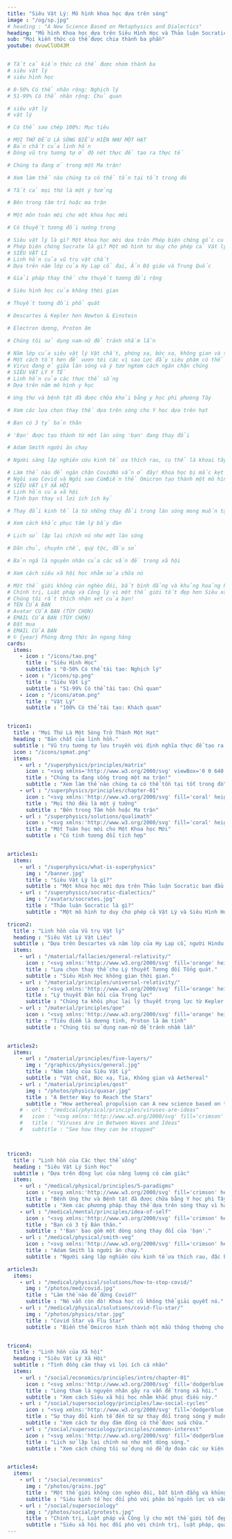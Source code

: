 ```yaml
---
title: "Siêu Vật Lý: Mô hình khoa học dựa trên sóng"
image : "/og/sp.jpg"
# heading : "A New Science Based on Metaphysics and Dialectics"
heading: "Mô hình Khoa học dựa trên Siêu Hình Học và Thảo luận Socratic mới."
sub: "Mọi kiến thức có thể được chia thành ba phần"
youtube: dvuwClUO43M


# Tất cả kiến ​​​​thức có thể được nhóm thành ba
# siêu vật lý
# siêu hình học

# 0-50% Có thể nhân rộng: Nghịch lý
# 51-99% Có thể nhân rộng: Chủ quan

# siêu vật lý
# vật lý

# Có thể sao chép 100%: Mục tiêu

# MỌI THỨ ĐỀU LÀ SÓNG BIỂU HIỆN NHƯ MỘT HẠT
# Bản chất của linh hồn
# Dòng vũ trụ tương tự ở độ nét thực để tạo ra thực tế

# Chúng ta đang ở trong một Ma trận!

# Xem làm thế nào chúng ta có thể tồn tại tốt trong đó

# Tất cả mọi thứ là một ý tưởng

# Bên trong tâm trí hoặc ma trận

# Một môn toán mới cho một khoa học mới

# Có thuyết tương đối nướng trong

# Siêu vật lý là gì? Một khoa học mới dựa trên Phép biện chứng gốc của Socrates
# Phép biện chứng Socrate là gì? Một mô hình tư duy cho phép cả Vật lý và Siêu hình học
# SIÊU VẬT LÍ
# Linh hồn của vũ trụ vật chất
# Dựa trên năm lớp của Hy Lạp cổ đại, Ấn Độ giáo và Trung Quốc

# Giải pháp thay thế cho thuyết tương đối rộng

# Siêu hình học của không thời gian

# Thuyết tương đối phổ quát

# Descartes & Kepler hơn Newton & Einstein

# Electron dương, Proton âm

# Chúng tôi sử dụng nam-nữ để tránh nhầm lẫn

# Năm lớp của siêu vật lý Vật chất, phóng xạ, bức xạ, không gian và siêu phàm
# Một cách tốt hơn để vươn tới các vì sao Lực đẩy siêu phàm có thể như thế nào Một khoa học mới dựa trên Phép biện chứng Socrate nguyên bản
# Virus đang ở giữa làn sóng và ý tưởngXem cách ngăn chặn chúng
# SIÊU VẬT LÝ Y TẾ
# Linh hồn của các thực thể sống
# Dựa trên năm mô hình y học

# Ung thư và bệnh tật đã được chữa khỏi bằng y học phi phương Tây

# Xem các lựa chọn thay thế dựa trên sóng cho Y học dựa trên hạt

# Bạn có 3 tỷ bản thân

# 'Bạn' được tạo thành từ một làn sóng 'bạn' đang thay đổi

# Adam Smith người ăn chay

# Người sáng lập nghiên cứu kinh tế ưa thích rau, cụ thể là khoai tây, hơn thịt'

# Làm thế nào để ngăn chặn CovidNó vẫn ở đây! Khoa học bị mắc kẹt trong hộp không thể giải quyết được.
# Ngôi sao Covid và Ngôi sao CúmBiến thể Omicron tạo thành một mô hình thông thường cho ngôi sao Covid
# SIÊU VẬT LÝ XÃ HỘI
# Linh hồn của xã hội
# Tình bạn thay vì lợi ích ích kỷ

# Thay đổi kinh tế là từ những thay đổi trong làn sóng mong muốn tập thể

# Xem cách khắc phục tâm lý bầy đàn

# Lịch sử lặp lại chính nó như một làn sóng

# Dân chủ, chuyên chế, quý tộc, đầu sỏ

# Bản ngã là nguyên nhân của các vấn đề trong xã hội

# Xem cách siêu xã hội học nhằm sửa chữa nó

# Một thế giới không còn nghèo đói, bất bình đẳng và khủng hoảng Pantrynomics (Siêu vật lý kinh tế) giải quyết vấn đề phân bổ nguồn lực và kinh tế xã hội
# Chính trị, Luật pháp và Công lý vì một thế giới tốt đẹp hơn Siêu xã hội học liên quan đến chính trị, luật pháp, quản trị và các vấn đề chính trị xã hội khác
# Chúng tôi rất thích nhận xét của bạn!
# TÊN CỦA BẠN
# Avatar CỦA BẠN (TÙY CHỌN)
# EMAIL CỦA BẠN (TÙY CHỌN)
# Đặt mua
# EMAIL CỦA BẠN
# © {year} Phòng đựng thức ăn ngang hàng
cards:
  items:
    - icon : "/icons/tao.png"
      title : "Siêu Hình Học"
      subtitle : "0-50% Có thể tái tạo: Nghịch lý"
    - icon : "/icons/sp.png"
      title : "Siêu Vật Lý"
      subtitle : "51-99% Có thể tái tạo: Chủ quan"
    - icon : "/icons/atom.png"
      title : "Vật Lý"
      subtitle : "100% Có thể tái tạo: Khách quan"


tricon1:
  title : "Mọi Thứ Là Một Sóng Trở Thành Một Hạt"
  heading : "Bản chất của linh hồn."
  subtitle : "Vũ trụ tương tự lưu truyền với định nghĩa thực để tạo ra hiện thực."
  icon : "/icons/spmat.png"
  items:
    - url : "/superphysics/principles/matrix"
      icon : "<svg xmlns='http://www.w3.org/2000/svg' viewBox='0 0 640 512' fill='coral' height='80'><path d='M255.03 261.65c6.25 6.25 16.38 6.25 22.63 0l11.31-11.31c6.25-6.25 6.25-16.38 0-22.63L253.25 192l35.71-35.72c6.25-6.25 6.25-16.38 0-22.63l-11.31-11.31c-6.25-6.25-16.38-6.25-22.63 0l-58.34 58.34c-6.25 6.25-6.25 16.38 0 22.63l58.35 58.34zm96.01-11.3l11.31 11.31c6.25 6.25 16.38 6.25 22.63 0l58.34-58.34c6.25-6.25 6.25-16.38 0-22.63l-58.34-58.34c-6.25-6.25-16.38-6.25-22.63 0l-11.31 11.31c-6.25 6.25-6.25 16.38 0 22.63L386.75 192l-35.71 35.72c-6.25 6.25-6.25 16.38 0 22.63zM624 416H381.54c-.74 19.81-14.71 32-32.74 32H288c-18.69 0-33.02-17.47-32.77-32H16c-8.8 0-16 7.2-16 16v16c0 35.2 28.8 64 64 64h512c35.2 0 64-28.8 64-64v-16c0-8.8-7.2-16-16-16zM576 48c0-26.4-21.6-48-48-48H112C85.6 0 64 21.6 64 48v336h512V48zm-64 272H128V64h384v256z'/></svg>"
      title : "Chúng ta đang sống trong một ma trận!"
      subtitle : "Xem làm thế nào chúng ta có thể tồn tại tốt trong đó"
    - url : "/superphysics/principles/chapter-01"
      icon : "<svg xmlns:'http://www.w3.org/2000/svg' fill='coral' height='80' viewBox='0 0 352 512'><path d='M96.06 454.35c.01 6.29 1.87 12.45 5.36 17.69l17.09 25.69a31.99 31.99 0 0 0 26.64 14.28h61.71a31.99 31.99 0 0 0 26.64-14.28l17.09-25.69a31.989 31.989 0 0 0 5.36-17.69l.04-38.35H96.01l.05 38.35zM0 176c0 44.37 16.45 84.85 43.56 115.78 16.52 18.85 42.36 58.23 52.21 91.45.04.26.07.52.11.78h160.24c.04-.26.07-.51.11-.78 9.85-33.22 35.69-72.6 52.21-91.45C335.55 260.85 352 220.37 352 176 352 78.61 272.91-.3 175.45 0 73.44.31 0 82.97 0 176zm176-80c-44.11 0-80 35.89-80 80 0 8.84-7.16 16-16 16s-16-7.16-16-16c0-61.76 50.24-112 112-112 8.84 0 16 7.16 16 16s-7.16 16-16 16z'/></svg>" 
      title : "Mọi thứ đều là một ý tưởng"
      subtitle : "Bên trong Tâm hồn hoặc Ma trận"
    - url : "/superphysics/solutions/qualimath"
      icon : "<svg xmlns:'http://www.w3.org/2000/svg' fill='coral' height='80' viewBox='0 0 576 512'><path d='M571.31 251.31l-22.62-22.62c-6.25-6.25-16.38-6.25-22.63 0L480 274.75l-46.06-46.06c-6.25-6.25-16.38-6.25-22.63 0l-22.62 22.62c-6.25 6.25-6.25 16.38 0 22.63L434.75 320l-46.06 46.06c-6.25 6.25-6.25 16.38 0 22.63l22.62 22.62c6.25 6.25 16.38 6.25 22.63 0L480 365.25l46.06 46.06c6.25 6.25 16.38 6.25 22.63 0l22.62-22.62c6.25-6.25 6.25-16.38 0-22.63L525.25 320l46.06-46.06c6.25-6.25 6.25-16.38 0-22.63zM552 0H307.65c-14.54 0-27.26 9.8-30.95 23.87l-84.79 322.8-58.41-106.1A32.008 32.008 0 0 0 105.47 224H24c-13.25 0-24 10.74-24 24v48c0 13.25 10.75 24 24 24h43.62l88.88 163.73C168.99 503.5 186.3 512 204.94 512c17.27 0 44.44-9 54.28-41.48L357.03 96H552c13.25 0 24-10.75 24-24V24c0-13.26-10.75-24-24-24z'/></svg>" 
      title : "Một Toán học mới cho Một Khoa học Mới"
      subtitle : "Có tính tương đối tích hợp"


articles1:
  items:
    - url : "/superphysics/what-is-superphysics"
      img : "/banner.jpg" 
      title : "Siêu Vật Lý là gì?"
      subtitle : "Một khoa học mới dựa trên Thảo luận Socratic ban đầu."
    - url : "/superphysics/socratic-dialectics/"
      img : "/avatars/socrates.jpg" 
      title : "Thảo luận Socratic là gì?"
      subtitle : "Một mô hình tư duy cho phép cả Vật Lý và Siêu Hình Học."

tricon2:
  title : "Linh hồn của Vũ trụ Vật lý"
  heading : "Siêu Vật Lý Vật Liệu"
  subtitle : "Dựa trên Descartes và năm lớp của Hy Lạp cổ, người Hindu và người Trung Quốc."
  items:
    - url : "/material/fallacies/general-relativity/"
      icon : "<svg xmlns:'http://www.w3.org/2000/svg' fill='orange' height='80' viewBox='0 0 640 512'><path d='M592.604 208.244C559.735 192.836 515.777 184 472 184H186.327c-4.952-6.555-10.585-11.978-16.72-16H376C229.157 137.747 219.403 32 96.003 32H96v128H80V32c-26.51 0-48 28.654-48 64v64c-23.197 0-32 10.032-32 24v40c0 13.983 8.819 24 32 24v16c-23.197 0-32 10.032-32 24v40c0 13.983 8.819 24 32 24v64c0 35.346 21.49 64 48 64V352h16v128h.003c123.4 0 133.154-105.747 279.997-136H169.606c6.135-4.022 11.768-9.445 16.72-16H472c43.777 0 87.735-8.836 120.604-24.244C622.282 289.845 640 271.992 640 256s-17.718-33.845-47.396-47.756zM488 296a8 8 0 0 1-8-8v-64a8 8 0 0 1 8-8c31.909 0 31.942 80 0 80z'/></svg>"
      title : "Lựa chọn thay thế cho Lý thuyết Tương đối Tổng quát."
      subtitle : "Siêu Hình Học không gian thời gian."
    - url : "/material/principles/universal-relativity/"
      icon : "<svg xmlns:'http://www.w3.org/2000/svg' fill='orange' height='80' viewBox='0 0 640 512'><path d='M471.1 96C405 96 353.3 137.3 320 174.6 286.7 137.3 235 96 168.9 96 75.8 96 0 167.8 0 256s75.8 160 168.9 160c66.1 0 117.8-41.3 151.1-78.6 33.3 37.3 85 78.6 151.1 78.6 93.1 0 168.9-71.8 168.9-160S564.2 96 471.1 96zM168.9 320c-40.2 0-72.9-28.7-72.9-64s32.7-64 72.9-64c38.2 0 73.4 36.1 94 64-20.4 27.6-55.9 64-94 64zm302.2 0c-38.2 0-73.4-36.1-94-64 20.4-27.6 55.9-64 94-64 40.2 0 72.9 28.7 72.9 64s-32.7 64-72.9 64z'/></svg>"
      title : "Lý thuyết Đàn hồi của Trọng lực"
      subtitle : "Chúng ta khôi phục lại lý thuyết trọng lực từ Kepler và Descartes"
    - url : "/material/principles/qoe"
      icon : "<svg xmlns:'http://www.w3.org/2000/svg' fill='orange' height='80' viewBox='0 0 448 512'><path d='M223.99908,224a32,32,0,1,0,32.00782,32A32.06431,32.06431,0,0,0,223.99908,224Zm214.172-96c-10.877-19.5-40.50979-50.75-116.27544-41.875C300.39168,34.875,267.63386,0,223.99908,0s-76.39066,34.875-97.89653,86.125C50.3369,77.375,20.706,108.5,9.82907,128-6.54984,157.375-5.17484,201.125,34.958,256-5.17484,310.875-6.54984,354.625,9.82907,384c29.13087,52.375,101.64652,43.625,116.27348,41.875C147.60842,477.125,180.36429,512,223.99908,512s76.3926-34.875,97.89652-86.125c14.62891,1.75,87.14456,10.5,116.27544-41.875C454.55,354.625,453.175,310.875,413.04017,256,453.175,201.125,454.55,157.375,438.171,128ZM63.33886,352c-4-7.25-.125-24.75,15.00391-48.25,6.87695,6.5,14.12891,12.875,21.88087,19.125,1.625,13.75,4,27.125,6.75,40.125C82.34472,363.875,67.09081,358.625,63.33886,352Zm36.88478-162.875c-7.752,6.25-15.00392,12.625-21.88087,19.125-15.12891-23.5-19.00392-41-15.00391-48.25,3.377-6.125,16.37891-11.5,37.88478-11.5,1.75,0,3.875.375,5.75.375C104.09864,162.25,101.84864,175.625,100.22364,189.125ZM223.99908,64c9.50195,0,22.25586,13.5,33.88282,37.25-11.252,3.75-22.50391,8-33.88282,12.875-11.377-4.875-22.62892-9.125-33.88283-12.875C201.74516,77.5,214.49712,64,223.99908,64Zm0,384c-9.502,0-22.25392-13.5-33.88283-37.25,11.25391-3.75,22.50587-8,33.88283-12.875C235.378,402.75,246.62994,407,257.8819,410.75,246.25494,434.5,233.501,448,223.99908,448Zm0-112a80,80,0,1,1,80-80A80.00023,80.00023,0,0,1,223.99908,336ZM384.6593,352c-3.625,6.625-19.00392,11.875-43.63479,11,2.752-13,5.127-26.375,6.752-40.125,7.75195-6.25,15.00391-12.625,21.87891-19.125C384.7843,327.25,388.6593,344.75,384.6593,352ZM369.65538,208.25c-6.875-6.5-14.127-12.875-21.87891-19.125-1.625-13.5-3.875-26.875-6.752-40.25,1.875,0,4.002-.375,5.752-.375,21.50391,0,34.50782,5.375,37.88283,11.5C388.6593,167.25,384.7843,184.75,369.65538,208.25Z'/></svg>"
      title : "Tiêu điểm là dương tính, Proton là âm tính"
      subtitle : "Chúng tôi sử dụng nam-nữ để tránh nhầm lẫn"


articles2:
  items:
    - url : "/material/principles/five-layers/"
      img : "/graphics/physics/general.jpg" 
      title : "Năm tầng của Siêu Vật Lý"
      subtitle : "Vật chất, Bức xạ, Tia, Không gian và Aethereal"
    - url : "/material/principles/qost"
      img : "/photos/physics/quasar.jpg"
      title : "A Better Way to Reach the Stars"
      subtitle : "How aethereal propulsion can A new science based on the original Socratic Dialectics"
    # - url : "/medical/physical/principles/viruses-are-ideas"
    #   icon : "<svg xmlns:'http://www.w3.org/2000/svg' fill='crimson' height='80' viewBox='0 0 512 512'><path d='M483.55,227.55H462c-50.68,0-76.07-61.27-40.23-97.11L437,115.19A28.44,28.44,0,0,0,396.8,75L381.56,90.22c-35.84,35.83-97.11,10.45-97.11-40.23V28.44a28.45,28.45,0,0,0-56.9,0V50c0,50.68-61.27,76.06-97.11,40.23L115.2,75A28.44,28.44,0,0,0,75,115.19l15.25,15.25c35.84,35.84,10.45,97.11-40.23,97.11H28.45a28.45,28.45,0,1,0,0,56.89H50c50.68,0,76.07,61.28,40.23,97.12L75,396.8A28.45,28.45,0,0,0,115.2,437l15.24-15.25c35.84-35.84,97.11-10.45,97.11,40.23v21.54a28.45,28.45,0,0,0,56.9,0V462c0-50.68,61.27-76.07,97.11-40.23L396.8,437A28.45,28.45,0,0,0,437,396.8l-15.25-15.24c-35.84-35.84-10.45-97.12,40.23-97.12h21.54a28.45,28.45,0,1,0,0-56.89ZM224,272a48,48,0,1,1,48-48A48,48,0,0,1,224,272Zm80,56a24,24,0,1,1,24-24A24,24,0,0,1,304,328Z'/></svg>"     
    #   title : "Viruses Are in Between Waves and Ideas"
    #   subtitle : "See how they can be stopped"



tricon3:
  title : "Linh hồn của Các thực thể sống"
  heading : "Siêu Vật Lý Sinh Học"
  subtitle : "Dựa trên động lực của năng lượng có cảm giác"
  items:
    - url : "/medical/physical/principles/5-paradigms"
      icon : "<svg xmlns:'http://www.w3.org/2000/svg' fill='crimson' height='80' viewBox='0 0 576 512'><path d='M546.2 9.7c-5.6-12.5-21.6-13-28.3-1.2C486.9 62.4 431.4 96 368 96h-80C182 96 96 182 96 288c0 7 .8 13.7 1.5 20.5C161.3 262.8 253.4 224 384 224c8.8 0 16 7.2 16 16s-7.2 16-16 16C132.6 256 26 410.1 2.4 468c-6.6 16.3 1.2 34.9 17.5 41.6 16.4 6.8 35-1.1 41.8-17.3 1.5-3.6 20.9-47.9 71.9-90.6 32.4 43.9 94 85.8 174.9 77.2C465.5 467.5 576 326.7 576 154.3c0-50.2-10.8-102.2-29.8-144.6z'/></svg>" 
      title : "Bệnh Ung thư và Bệnh tật đã được chữa bằng Y học phi Tây."
      subtitle : "Xem các phương pháp thay thế dựa trên sóng thay vì hạt bụi trong Y học phương Tây."
    - url : "/medical/mental/principles/idea-of-self"
      icon : "<svg xmlns:'http://www.w3.org/2000/svg' fill='crimson' height='80' viewBox='0 0 640 512'><path d='M96 224c35.3 0 64-28.7 64-64s-28.7-64-64-64-64 28.7-64 64 28.7 64 64 64zm448 0c35.3 0 64-28.7 64-64s-28.7-64-64-64-64 28.7-64 64 28.7 64 64 64zm32 32h-64c-17.6 0-33.5 7.1-45.1 18.6 40.3 22.1 68.9 62 75.1 109.4h66c17.7 0 32-14.3 32-32v-32c0-35.3-28.7-64-64-64zm-256 0c61.9 0 112-50.1 112-112S381.9 32 320 32 208 82.1 208 144s50.1 112 112 112zm76.8 32h-8.3c-20.8 10-43.9 16-68.5 16s-47.6-6-68.5-16h-8.3C179.6 288 128 339.6 128 403.2V432c0 26.5 21.5 48 48 48h288c26.5 0 48-21.5 48-48v-28.8c0-63.6-51.6-115.2-115.2-115.2zm-223.7-13.4C161.5 263.1 145.6 256 128 256H64c-35.3 0-64 28.7-64 64v32c0 17.7 14.3 32 32 32h65.9c6.3-47.4 34.9-87.3 75.2-109.4z'/></svg>" 
      title : "Bạn có 3 tỷ Bản thân."
      subtitle : "'Bạn' bao gồm một dòng sóng thay đổi của 'bạn'."
    - url : "/medical/physical/smith-veg"
      icon : "<svg xmlns:'http://www.w3.org/2000/svg' fill='crimson' height='80' viewBox='0 0 640 512'><path d='M96 224c35.3 0 64-28.7 64-64s-28.7-64-64-64-64 28.7-64 64 28.7 64 64 64zm448 0c35.3 0 64-28.7 64-64s-28.7-64-64-64-64 28.7-64 64 28.7 64 64 64zm32 32h-64c-17.6 0-33.5 7.1-45.1 18.6 40.3 22.1 68.9 62 75.1 109.4h66c17.7 0 32-14.3 32-32v-32c0-35.3-28.7-64-64-64zm-256 0c61.9 0 112-50.1 112-112S381.9 32 320 32 208 82.1 208 144s50.1 112 112 112zm76.8 32h-8.3c-20.8 10-43.9 16-68.5 16s-47.6-6-68.5-16h-8.3C179.6 288 128 339.6 128 403.2V432c0 26.5 21.5 48 48 48h288c26.5 0 48-21.5 48-48v-28.8c0-63.6-51.6-115.2-115.2-115.2zm-223.7-13.4C161.5 263.1 145.6 256 128 256H64c-35.3 0-64 28.7-64 64v32c0 17.7 14.3 32 32 32h65.9c6.3-47.4 34.9-87.3 75.2-109.4z'/></svg>" 
      title : "Adam Smith là người ăn chay."
      subtitle : "Người sáng lập nghiên cứu kinh tế ưa thích rau, đặc biệt là khoai tây hơn thịt."

articles3:
  items:
    - url : "/medical/physical/solutions/how-to-stop-covid/"
      img : "/photos/med/covid.jpg" 
      title : "Làm thế nào để dừng Covid?" 
      subtitle : "Nó vẫn còn đó! Khoa học cũ không thể giải quyết nó."
    - url : "/medical/physical/solutions/covid-flu-star/"
      img : "/photos/physics/star.jpg" 
      title : "Covid Star và Flu Star"
      subtitle : "Biến thể Omicron hình thành một mẫu thông thường cho một ngôi sao Covid."


tricon4:
  title : "Linh hồn của Xã hội"
  heading : "Siêu Vật Lý Xã Hội"
  subtitle : "Tình đồng cảm thay vì lợi ích cá nhân"
  items:
    - url : "/social/economics/principles/intro/chapter-01"
      icon : "<svg xmlns:'http://www.w3.org/2000/svg' fill='dodgerblue' height='80' viewBox='0 0 512 512'><path d='M462.3 62.6C407.5 15.9 326 24.3 275.7 76.2L256 96.5l-19.7-20.3C186.1 24.3 104.5 15.9 49.7 62.6c-62.8 53.6-66.1 149.8-9.9 207.9l193.5 199.8c12.5 12.9 32.8 12.9 45.3 0l193.5-199.8c56.3-58.1 53-154.3-9.8-207.9z'/></svg>"     
      title : "Lòng tham là nguyên nhân gây ra vấn đề trong xã hội."
      subtitle : "Xem cách Siêu xã hội học nhằm khắc phục điều này."
    - url : "/social/supersociology/principles/law-social-cycles"
      icon : "<svg xmlns:'http://www.w3.org/2000/svg' fill='dodgerblue' height='80' viewBox='0 0 640 512'><path d='M476 480H324a36 36 0 0 1-36-36V96h-96v156a36 36 0 0 1-36 36H16a16 16 0 0 1-16-16v-32a16 16 0 0 1 16-16h112V68a36 36 0 0 1 36-36h152a36 36 0 0 1 36 36v348h96V260a36 36 0 0 1 36-36h140a16 16 0 0 1 16 16v32a16 16 0 0 1-16 16H512v156a36 36 0 0 1-36 36z'/></svg>" 
      title : "Sự thay đổi kinh tế đến từ sự thay đổi trong sóng ý muốn tập thể."
      subtitle : "Xem cách tư duy đám đông có thể được sửa chữa."
    - url : "/social/supersociology/principles/common-interest"
      icon : "<svg xmlns:'http://www.w3.org/2000/svg' fill='dodgerblue' height='80' viewBox='0 0 496 512'><path d='M248 8C111 8 0 119 0 256s111 248 248 248 248-111 248-248S385 8 248 8zm80 168c17.7 0 32 14.3 32 32s-14.3 32-32 32-32-14.3-32-32 14.3-32 32-32zm-160 0c17.7 0 32 14.3 32 32s-14.3 32-32 32-32-14.3-32-32 14.3-32 32-32zm170.2 218.2C315.8 367.4 282.9 352 248 352s-67.8 15.4-90.2 42.2c-13.5 16.3-38.1-4.2-24.6-20.5C161.7 339.6 203.6 320 248 320s86.3 19.6 114.7 53.8c13.6 16.2-11 36.7-24.5 20.4z'/></svg>" 
      title : "Lịch sử lặp lại chính nó như một dòng sóng."
      subtitle : "Xem cách chúng tôi sử dụng nó để dự đoán các sự kiện như bầu cử tổng thống và suy thoái."


articles4:
  items:
    - url : "/social/economics"
      img : "/photos/grains.jpg" 
      title : "Một thế giới không còn nghèo đói, bất bình đẳng và khủng hoảng."
      subtitle : "Siêu kinh tế học đối phó với phân bổ nguồn lực và vấn đề xã hội kinh tế."
    - url : "/social/supersociology"
      img : "/photos/social/protests.jpg" 
      title : "Chính trị, Luật pháp và Công lý cho một thế giới tốt đẹp hơn."
      subtitle : "Siêu xã hội học đối phó với chính trị, luật pháp, quản lý và các vấn đề xã hội chính trị khác."
---
```

